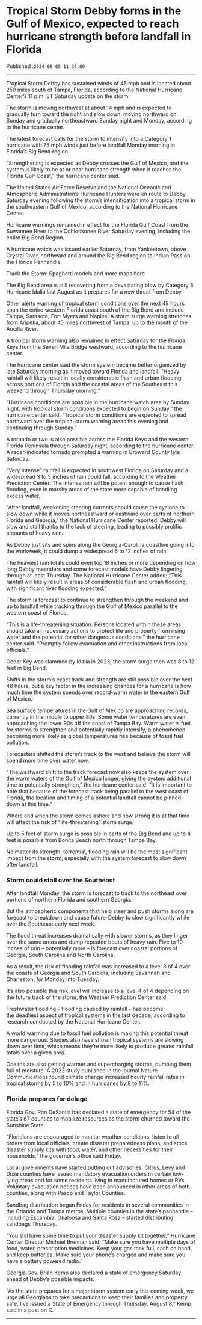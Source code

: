 # Tropical Storm Debby forms in the Gulf of Mexico, expected to reach hurricane strength before landfall in Florida

Published :`2024-08-05 11:36:09`

---

Tropical Storm Debby has sustained winds of 45 mph and is located about 250 miles south of Tampa, Florida, according to the National Hurricane Center’s 11 p.m. ET Saturday update on the storm.

The storm is moving northwest at about 14 mph and is expected to gradually turn toward the right and slow down, moving northward on Sunday and gradually northeastward Sunday night and Monday, according to the hurricane center.

The latest forecast calls for the storm to intensify into a Category 1 hurricane with 75 mph winds just before landfall Monday morning in Florida’s Big Bend region.

“Strengthening is expected as Debby crosses the Gulf of Mexico, and the system is likely to be at or near hurricane strength when it reaches the Florida Gulf Coast,” the hurricane center said.

The United States Air Force Reserve and the National Oceanic and Atmospheric Administration’s Hurricane Hunters were en route to Debby Saturday evening following the storm’s intensification into a tropical storm in the southeastern Gulf of Mexico, according to the National Hurricane Center.

Hurricane warnings remained in effect for the Florida Gulf Coast from the Suwannee River to the Ochlockonee River Saturday evening, including the entire Big Bend Region.

A hurricane watch was issued earlier Saturday, from Yankeetown, above Crystal River, northward and around the Big Bend region to Indian Pass on the Florida Panhandle.

Track the Storm: Spaghetti models and more maps here

The Big Bend area is still recovering from a devastating blow by Category 3 Hurricane Idalia last August as it prepares for a new threat from Debby.

Other alerts warning of tropical storm conditions over the next 48 hours span the entire western Florida coast south of the Big Bend and include Tampa, Sarasota, Fort Myers and Naples. A storm surge warning stretches from Aripeka, about 45 miles northwest of Tampa, up to the mouth of the Aucilla River.

A tropical storm warning also remained in effect Saturday for the Florida Keys from the Seven Mile Bridge westward, according to the hurricane center.

The hurricane center said the storm system became better organized by late Saturday morning as it moved toward Florida and landfall. “Heavy rainfall will likely result in locally considerable flash and urban flooding across portions of Florida and the coastal areas of the Southeast this weekend through Thursday morning.”

“Hurricane conditions are possible in the hurricane watch area by Sunday night, with tropical storm conditions expected to begin on Sunday,” the hurricane center said. “Tropical storm conditions are expected to spread northward over the tropical storm warning areas this evening and continuing through Sunday.”

A tornado or two is also possible across the Florida Keys and the western Florida Peninsula through Saturday night, according to the hurricane center. A radar-indicated tornado prompted a warning in Broward County late Saturday.

“Very Intense” rainfall is expected in southwest Florida on Saturday and a widespread 3 to 5 inches of rain could fall, according to the Weather Prediction Center. The intense rain will be potent enough to cause flash flooding, even in marshy areas of the state more capable of handling excess water.

“After landfall, weakening steering currents should cause the cyclone to slow down while it moves northeastward or eastward over parts of northern Florida and Georgia,” the National Hurricane Center reported. Debby will slow and stall thanks to the lack of steering, leading to possibly prolific amounts of heavy rain.

As Debby just sits and spins along the Georgia-Carolina coastline going into the workweek, it could dump a widespread 6 to 12 inches of rain.

The heaviest rain totals could even top 18 inches or more depending on how long Debby meanders and some forecast models have Debby lingering through at least Thursday. The National Hurricane Center added: “This rainfall will likely result in areas of considerable flash and urban flooding, with significant river flooding expected.”

The storm is forecast to continue to strengthen through the weekend and up to landfall while tracking through the Gulf of Mexico parallel to the western coast of Florida.

“This is a life-threatening situation. Persons located within these areas should take all necessary actions to protect life and property from rising water and the potential for other dangerous conditions,” the hurricane center said. “Promptly follow evacuation and other instructions from local officials.”

Cedar Key was slammed by Idalia in 2023; the storm surge then was 8 to 12 feet in Big Bend.

Shifts in the storm’s exact track and strength are still possible over the next 48 hours, but a key factor in the increasing chances for a hurricane is how much time the system spends over record-warm water in the eastern Gulf of Mexico.

Sea surface temperatures in the Gulf of Mexico are approaching records, currently in the middle to upper 80s. Some water temperatures are even approaching the lower 90s off the coast of Tampa Bay. Warm water is fuel for storms to strengthen and potentially rapidly intensify, a phenomenon becoming more likely as global temperatures rise because of fossil fuel pollution.

Forecasters shifted the storm’s track to the west and believe the storm will spend more time over water now.

“The westward shift to the track forecast now also keeps the system over the warm waters of the Gulf of Mexico longer, giving the system additional time to potentially strengthen,” the hurricane center said. “It is important to note that because of the forecast track being parallel to the west coast of Florida, the location and timing of a potential landfall cannot be pinned down at this time.”

Where and when the storm comes ashore and how strong it is at that time will affect the risk of “life-threatening” storm surge.

Up to 5 feet of storm surge is possible in parts of the Big Bend and up to 4 feet is possible from Bonita Beach north through Tampa Bay.

No matter its strength, torrential, flooding rain will be the most significant impact from the storm, especially with the system forecast to slow down after landfall.

### Storm could stall over the Southeast

After landfall Monday, the storm is forecast to track to the northeast over portions of northern Florida and southern Georgia.

But the atmospheric components that help steer and push storms along are forecast to breakdown and cause future-Debby to slow significantly while over the Southeast early next week.

The flood threat increases dramatically with slower storms, as they linger over the same areas and dump repeated bouts of heavy rain. Five to 10 inches of rain – potentially more – is forecast over coastal portions of Georgia, South Carolina and North Carolina.

As a result, the risk of flooding rainfall was increased to a level 3 of 4 over the coasts of Georgia and South Carolina, including Savannah and Charleston, for Monday into Tuesday.

It’s also possible this risk level will increase to a level 4 of 4 depending on the future track of the storm, the Weather Prediction Center said.

Freshwater flooding – flooding caused by rainfall – has become the deadliest aspect of tropical systems in the last decade, according to research conducted by the National Hurricane Center.

A world warming due to fossil fuel pollution is making this potential threat more dangerous. Studies also have shown tropical systems are slowing down over time, which means they’re more likely to produce greater rainfall totals over a given area.

Oceans are also getting warmer and supercharging storms, pumping them full of moisture. A 2022 study published in the journal Nature Communications found climate change increased hourly rainfall rates in tropical storms by 5 to 10% and in hurricanes by 8 to 11%.

### Florida prepares for deluge

Florida Gov. Ron DeSantis has declared a state of emergency for 54 of the state’s 67 counties to mobilize resources as the storm churned toward the Sunshine State.

“Floridians are encouraged to monitor weather conditions, listen to all orders from local officials, create disaster preparedness plans, and stock disaster supply kits with food, water, and other necessities for their households,” the governor’s office said Friday.

Local governments have started putting out advisories. Citrus, Levy and Dixie counties have issued mandatory evacuation orders in certain low-lying areas and for some residents living in manufactured homes or RVs. Voluntary evacuation notices have been announced in other areas of both counties, along with Pasco and Taylor Counties.

Sandbag distribution began Friday for residents in several communities in the Orlando and Tampa metros. Multiple counties in the state’s panhandle – including Escambia, Okaloosa and Santa Rosa – started distributing sandbags Thursday.

“You still have some time to put your disaster supply kit together,” Hurricane Center Director Michael Brennan said. “Make sure you have multiple days of food, water, prescription medicines. Keep your gas tank full, cash on hand, and keep batteries. Make sure your phone’s charged and make sure you have a battery powered radio.”

Georgia Gov. Brian Kemp also declared a state of emergency Saturday ahead of Debby’s possible impacts.

“As the state prepares for a major storm system early this coming week, we urge all Georgians to take precautions to keep their families and property safe. I’ve issued a State of Emergency through Thursday, August 8,” Kemp said in a post on X.

---


